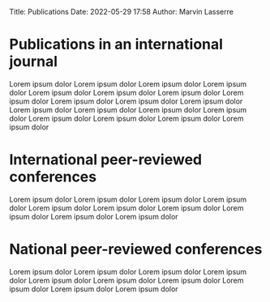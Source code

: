 Title: Publications
Date: 2022-05-29 17:58
Author: Marvin Lasserre

# Publications in an international journal

Lorem ipsum dolor
Lorem ipsum dolor
Lorem ipsum dolor
Lorem ipsum dolor
Lorem ipsum dolor
Lorem ipsum dolor
Lorem ipsum dolor
Lorem ipsum dolor
Lorem ipsum dolor
Lorem ipsum dolor
Lorem ipsum dolor
Lorem ipsum dolor
Lorem ipsum dolor
Lorem ipsum dolor
Lorem ipsum dolor
Lorem ipsum dolor
Lorem ipsum dolor
Lorem ipsum dolor
Lorem ipsum dolor

# International peer-reviewed conferences

Lorem ipsum dolor
Lorem ipsum dolor
Lorem ipsum dolor
Lorem ipsum dolor
Lorem ipsum dolor
Lorem ipsum dolor
Lorem ipsum dolor
Lorem ipsum dolor
Lorem ipsum dolor
Lorem ipsum dolor

# National peer-reviewed conferences

Lorem ipsum dolor
Lorem ipsum dolor
Lorem ipsum dolor
Lorem ipsum dolor
Lorem ipsum dolor
Lorem ipsum dolor
Lorem ipsum dolor
Lorem ipsum dolor
Lorem ipsum dolor
Lorem ipsum dolor
